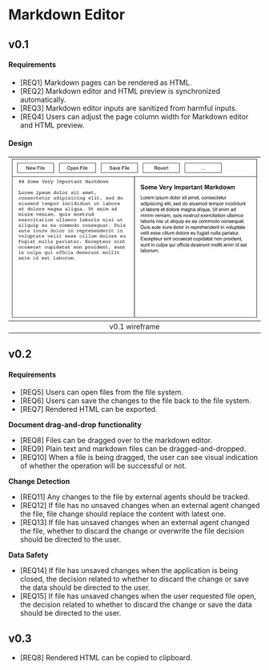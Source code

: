 # Markdown Editor


## v0.1

#### Requirements

* [REQ1] Markdown pages can be rendered as HTML.
* [REQ2] Markdown editor and HTML preview is synchronized automatically.
* [REQ3] Markdown editor inputs are sanitized from harmful inputs.
* [REQ4] Users can adjust the page column width for Markdown editor and HTML preview.

#### Design

| ![](imgs/image.png) |
| :---: |
| v0.1 wireframe |

## v0.2

#### Requirements

* [REQ5] Users can open files from the file system.
* [REQ6] Users can save the changes to the file back to the file system.
* [REQ7] Rendered HTML can be exported.

**Document drag-and-drop functionality**
* [REQ8] Files can be dragged over to the markdown editor.
* [REQ9] Plain text and markdown files can be dragged-and-dropped.
* [REQ10] When a file is being dragged, the user can see visual indication of whether the operation will be successful or not.

**Change Detection**
* [REQ11] Any changes to the file by external agents should be tracked.
* [REQ12] If file has no unsaved changes when an external agent changed the file, file change should replace the content with latest one. 
* [REQ13] If file has unsaved changes when an external agent changed the file, whether to discard the change or overwrite the file decision should be directed to the user.

**Data Safety**
* [REQ14] If file has unsaved changes when the application is being closed, the decision related to whether to discard the change or save the data should be directed to the user.
* [REQ15] If file has unsaved changes when the user requested file open, the decision related to whether to discard the change or save the data should be directed to the user.

## v0.3

* [REQ8] Rendered HTML can be copied to clipboard.